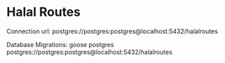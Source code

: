 # Halal Routes

Connection url: postgres://postgres:postgres@localhost:5432/halalroutes

Database Migrations: goose postgres postgres://postgres:postgres@localhost:5432/halalroutes <up or down>
